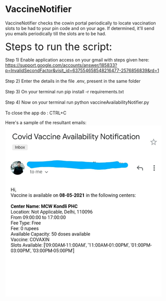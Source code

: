 # VaccineNotifier
VaccineNotifier checks the cowin portal periodically to locate vaccination slots to be had to your pin code and on your age. If determined, it'll send you emails periodically till the slots are to be had.

<font size="6"> Steps to run the script: </font> 

Step 1) Enable application access on your gmail with steps given here:
https://support.google.com/accounts/answer/185833?p=InvalidSecondFactor&visit_id=637554658548216477-2576856839&rd=1  
\
Step 2) Enter the details in the file .env, present in the same folder
\
\
Step 3) On your terminal run pip install -r requirements.txt
\
\
Step 4) Now on your terminal run python vaccineAvailabilityNotifier.py
\
\
To close the app do : CTRL+C 


Here's a sample of the resultant emails:
![image info](./sampleEmail.png)
